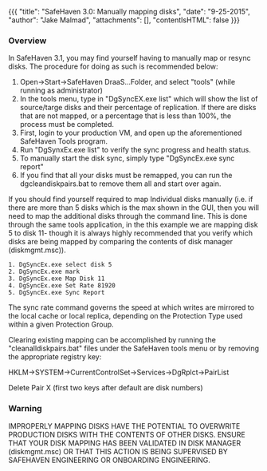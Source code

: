{{{
  "title": "SafeHaven 3.0: Manually mapping disks",
  "date": "9-25-2015",
  "author": "Jake Malmad",
  "attachments": [],
  "contentIsHTML": false
}}}

### Overview

In SafeHaven 3.1, you may find yourself having to manually map or resync disks. The procedure for doing as such is recommended below:

  1. Open->Start->SafeHaven DraaS...Folder, and select "tools" (while running as administrator)
  2. In the tools menu, type in "DgSyncEX.exe list" which will show the list of source/targe disks and their percentage of replication. If there are disks that are not mapped, or a percentage that is less than 100%, the process must be completed.
  3. First, login to your production VM, and open up the aforementioned SafeHaven Tools program.
  4. Run "DgSynxEx.exe list" to verify the sync progress and health status.
  5. To manually start the disk sync, simply type "DgSyncEx.exe sync report"
  6. If you find that all your disks must be remapped, you can run the dgcleandiskpairs.bat to remove them all and start over again.

If you should find yourself required to map Individual disks manually (i.e. if there are more than 5 disks which is the max shown in the GUI, then you will need to map the additional disks through the command line. This is done through the same tools application, in the this example we are mapping disk 5 to disk 11- though it is always highly recommended that you verify which disks are being mapped by comparing the contents of disk manager (diskmgmt.msc)).

    1. DgSyncEx.exe select disk 5
    2. DgSyncEx.exe mark
    3. DgSyncEx.exe Map Disk 11
    4. DgSyncEx.exe Set Rate 81920
    5. DgSyncEx.exe Sync Report

The sync rate command governs the speed at which writes are mirrored to the local cache or local replica, depending on the Protection Type used within a given Protection Group.

Clearing existing mapping can be accomplished by running the "cleanalldiskpairs.bat" files under the SafeHaven tools menu or by removing the appropriate registry key:

  HKLM->SYSTEM->CurrentControlSet->Services->DgRplct->PairList

  Delete Pair X (first two keys after default are disk numbers)

  ### Warning
  
  IMPROPERLY MAPPING DISKS HAVE THE POTENTIAL TO OVERWRITE PRODUCTION DISKS WITH THE CONTENTS OF OTHER DISKS. ENSURE THAT YOUR DISK MAPPING HAS BEEN VALIDATED IN DISK MANAGER (diskmgmt.msc) OR THAT THIS ACTION IS BEING SUPERVISED BY SAFEHAVEN ENGINEERING OR ONBOARDING ENGINEERING.
